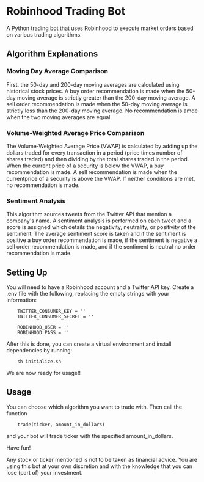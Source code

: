 # Robinhood Trading Bot
A Python trading bot that uses Robinhood to execute market orders based on various trading algorithms.

<h2> Algorithm Explanations </h2>

<h3> Moving Day Average Comparison </h3>
First, the 50-day and 200-day moving averages are calculated using historical stock prices. 
A buy order recommendation is made when the 50-day moving average is strictly greater than the 200-day moving average.
A sell order recommendation is made when the 50-day moving average is strictly less than the 200-day moving average.
No recommendation is amde when the two moving averages are equal.

<h3> Volume-Weighted Average Price Comparison </h3>
The Volume-Weighted Average Price (VWAP) is calculated by adding up the dollars traded for every transaction in a period (price times number of shares traded)
and then dividing by the total shares traded in the period. When the current price of a security is below the VWAP, a buy recommendation is made.
A sell recommendation is made when the currentprice of a security is above the VWAP. If neither conditions are met, no recommendation is made.

<h3> Sentiment Analysis </h3>
This algorithm sources tweets from the Twitter API that mention a company's name. A sentiment analysis is performed on each tweet and a score is assigned
which details the negativity, neutrality, or positivity of the sentiment. The average sentiment score is taken and if the sentiment is positive a buy
order recommendation is made, if the sentiment is negative a sell order recommendation is made, and if the sentiment is neutral no order recommendation
is made.


<h2> Setting Up </h2>
You will need to have a Robinhood account and a Twitter API key. Create a .env file with the following, replacing the empty strings
with your information:

        TWITTER_CONSUMER_KEY = ''
        TWITTER_CONSUMER_SECRET = ''

        ROBINHOOD_USER = ''
        ROBINHOOD_PASS = ''

After this is done, you can create a virtual environment and install dependencies by running:

        sh initialize.sh

We are now ready for usage!!


<h2> Usage </h2>
You can choose which algorithm you want to trade with. Then call the function

        trade(ticker, amount_in_dollars)

and your bot will trade ticker with the specified amount_in_dollars.

Have fun!

Any stock or ticker mentioned is not to be taken as financial advice. You are using this bot at your own discretion and with the knowledge that you can lose
(part of) your investment.